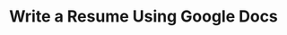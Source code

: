 ---
title: Write a Resume Using Google Docs
slides:
  - title: Write a Resume Using Google Docs
    content_markdown: '# Write a Resume Using Google Docs&nbsp;'
    background_color: '#fdffb0'
    background_image:
    background_size: cover
  - title: Resumes
    content_markdown: '## Resumes'
    background_color: '#fdffb0'
    background_image:
    background_size: cover
  - title: What is a resume?
    content_markdown: |-
      What is a resume?

      * A document meant to show your work experience.&nbsp;
      * Generally written using Google Drive or Microsoft Word.
      * Ideally 1&nbsp; page.
    background_color: '#fdffb0'
    background_image:
    background_size: cover
  - title: Resume Basics
    content_markdown: |-
      Resume Basics

      * Contact Information&nbsp;
      * Objective or Summary (Optional )&nbsp;
      * Education&nbsp;
      * Work Experience&nbsp;
      * Skills
      * Certifications
      * Honors,&nbsp;
      * Volunteer Work
      * Foreign Languages
    background_color: '#fdffb0'
    background_image:
    background_size: cover
  - title: Resume Basics
    content_markdown:
    background_color: '#fdffb0'
    background_image: /uploads/write-a-resume-using-google-docs/1.png
    background_size: contain
  - title: Required Sections
    content_markdown: >-
      Required Sections&nbsp;


      * **Contact Information:** Name, Address, Phone Number, Email, Website

      * **Education:** List most recent education first. Indicate majors/ areas
      of study and if degrees were completed.&nbsp;

      * **Work Experience**\: Ideally, list two most recent jobs. Three jobs can
      be listed if you need to fill space.

      * **Skills**\: Commonly listed include**&nbsp;**Microsoft Suite (Word,
      Excel, Powerpoint), Computer Programs, Social Media, Customer Service,
      Teamwork, Leadership, Bilingual
    background_color: '#fdffb0'
    background_image:
    background_size: cover
  - title: Additional Sections
    content_markdown: >-
      Additional Sections


      * **Certifications and Licenses:&nbsp;**Driver's License, CPR

      * **Honors and Awards:** Education honors can be merged with the Education
      Section. Awards can include: Employee of the Month, 1st Place Prizes.

      * **Volunteer Work:** Not necessary to include volunteer title, do include
      years volunteered.&nbsp;

      * **Languages:** Indicate Proficiency: Elementary, Intermediate, Advanced,
      Full/ Native

      * **Interests:** Hobbies, sports, recreational activities, things you like
      to learn about.
    background_color: '#fdffb0'
    background_image:
    background_size: cover
  - title: What is an Objective/ Summary?
    content_markdown: >-
      What is an Objective/ Summary?


      * This section usually consists of 1-3 lines, and it’s below your contact
      information.

      * Important to include in resume if you have never had a job before, or
      little experience related in the job you are applying to.

      * Emphasize on your key qualifications, skills, and goals.
    background_color: '#fdffb0'
    background_image:
    background_size: cover
  - title: Objective/ Summary
    content_markdown:
    background_color: '#fdffb0'
    background_image: /uploads/write-a-resume-using-google-docs/a.png
    background_size: contain
  - title: What do I do if I don’t have enough on my resume?
    content_markdown: >-
      What do I do if I don’t have enough on my resume?


      * Volunteer

      * Learn a New Language&nbsp;

      * Get a license/ certification: CPR, Forklift License, PERC Card, CNC
      Operation, software programs, coding&nbsp;
    background_color: '#fdffb0'
    background_image:
    background_size: cover
  - title: Cover Letters & CVs
    content_markdown: >-
      * **Cover Letters**\: A motivational letter written to a potential
      employer, generally several paragraphs in length. Cover letters should
      show in depth knowledge of the company or organisation you are applying
      to.

      * **CVs:** This is a comprehensive list of all published works,
      exhibitions, conferences, awards, and honors a person has received.
      Nothing should be left out\! The longer a CV is, the better. CVs are often
      needed for academic, artistic and creative jobs.
    background_color: '#fdffb0'
    background_image:
    background_size: cover
  - title: Online Job Searching
    content_markdown: '## Online Job Searching&nbsp;'
    background_color: '#fdffb0'
    background_image:
    background_size: cover
  - title: Craigslist
    content_markdown: >-
      Craigslist


      Easy to apply.&nbsp; Great for finding part time, gig jobs, or jobs at
      small businesses. Need to be careful, some postings are scams.
    background_color: '#fdffb0'
    background_image: /uploads/write-a-resume-using-google-docs/6.png
    background_size: contain
  - title: Monster
    content_markdown: |-
      Monster

      For very professional jobs. Need very specific qualifications.
    background_color: '#fdffb0'
    background_image: /uploads/write-a-resume-using-google-docs/4-1.png
    background_size: contain
  - title: Indeed
    content_markdown: |-
      Indeed

      Most commonly used. Some applications are very fast.
    background_color: '#fdffb0'
    background_image: /uploads/write-a-resume-using-google-docs/5.png
    background_size: contain
  - title: Filters
    content_markdown: '## Filters'
    background_color: '#fdffb0'
    background_image: /uploads/write-a-resume-using-google-docs/7.png
    background_size: contain
  - title: 'Other job sites/ job boards:'
    content_markdown: >-
      Other job sites/ job boards:


      * City of Chicago:
      [https://chicago.taleo.net/careersection/100/jobsearch.ftl?lang=en](https://chicago.taleo.net/careersection/100/jobsearch.ftl?lang=en)

      * Illinois Job Link:
      [https://illinoisjoblink.illinois.gov/ada/r/](https://illinoisjoblink.illinois.gov/ada/r/)

      * Career Builder

      * The Ladder&nbsp;

      * Simply Hired&nbsp;

      * Linkedin
    background_color: '#fdffb0'
    background_image:
    background_size: cover
  - title: Linkedin
    content_markdown: '## Linkedin'
    background_color: '#fdffb0'
    background_image: /uploads/write-a-resume-using-google-docs/10.jpg
    background_size: contain
  - title: Google Docs
    content_markdown: '## Google Docs'
    background_color: '#fdffb0'
    background_image: /uploads/write-a-resume-using-google-docs/googledocs.PNG
    background_size: contain
  - title: Google Docs
    content_markdown: >-
      Google Docs&nbsp;


      * Google Docs is similar to Microsoft Word, however Docs is free unlike
      Word.

      * If you already have a gmail account, you already have a google docs
      account.&nbsp;

      * Google Docs is hosted on cloud storage and saves itself
      automatically.&nbsp;
    background_color: '#fdffb0'
    background_image:
    background_size: cover
  - title:
    content_markdown:
    background_color: '#fdffb0'
    background_image:
    background_size: cover
  - title:
    content_markdown:
    background_color: '#fdffb0'
    background_image:
    background_size: cover
  - title:
    content_markdown:
    background_color: '#fdffb0'
    background_image:
    background_size: cover
  - title:
    content_markdown:
    background_color: '#fdffb0'
    background_image:
    background_size: cover
  - title:
    content_markdown:
    background_color: '#fdffb0'
    background_image:
    background_size: cover
  - title:
    content_markdown:
    background_color: '#fdffb0'
    background_image:
    background_size: cover
tags:
---